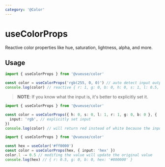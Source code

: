 ```yaml
---
category: '@Color'
---
```


# useColorProps

Reactive color properties like hue, saturation, lightness, alpha, and more.

## Usage

```ts
import { useColorProps } from '@vueuse/color'

const color = useColorProps('rgb(255, 0, 0)') // auto detect input output
console.log(color) // reactive { r: 1, g: 0, b: 0, h: 0, s: 1, l: 0.5, ... }
```

> **NOTE**: If you know what the input is, it's better to explicitly set it.

```ts
import { useColorProps } from '@vueuse/color'

const color = useColorProps({ h: 0, s: 0, l: 1, r: 1, g: 0, b: 0 }, {
  input: 'rgb', // explicitly set input
})
console.log(color) // will return red instead of white because the input is set to rgb
```

```ts
import { useColorProps } from '@vueuse/color'

const hex = useColor('#ff0000')
const color = useColorProps(hex, { input: 'hex' })
color.l -= 0.5 // modifing the value will update the original value
console.log(hex) // { r: 0.5, g: 0, b: 0, hex: '#800000' }
```
